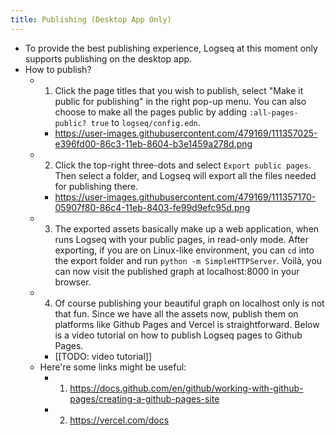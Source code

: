 ```yaml
---
title: Publishing (Desktop App Only)
---
```


- To provide the best publishing experience, Logseq at this moment only supports publishing on the desktop app.
- How to publish?
    - 1. Click the page titles that you wish to publish, select "Make it public for publishing" in the right pop-up menu. You can also choose to make all the pages public by adding `:all-pages-public? true` to `logseq/config.edn`.
        - https://user-images.githubusercontent.com/479169/111357025-e396fd00-86c3-11eb-8604-b3e1459a278d.png
    - 2. Click the top-right three-dots and select `Export public pages`. Then select a folder, and Logseq will export all the files needed for publishing there.
        - https://user-images.githubusercontent.com/479169/111357170-05907f80-86c4-11eb-8403-fe99d9efc95d.png
    - 3. The exported assets basically make up a web application, when runs Logseq with your public pages, in read-only mode. After exporting, if you are on Linux-like environment, you can `cd` into the export folder and run `python -m SimpleHTTPServer`. Voilà, you can now visit the published graph at localhost:8000 in your browser.
    - 4. Of course publishing your beautiful graph on localhost only is not that fun. Since we have all the assets now, publish them on platforms like Github Pages and Vercel is straightforward. Below is a video tutorial on how to publish Logseq pages to Github Pages.
        - [[TODO: video tutorial]]
    - Here're some links might be useful:
        - 1. https://docs.github.com/en/github/working-with-github-pages/creating-a-github-pages-site
        - 2. https://vercel.com/docs